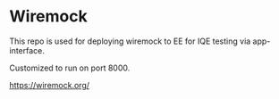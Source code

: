 # Wiremock

This repo is used for deploying wiremock to EE for IQE testing via app-interface.

Customized to run on port 8000.

https://wiremock.org/
